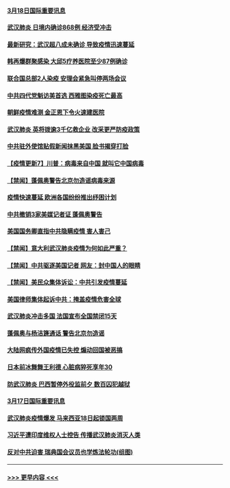 #### [3月18日国际重要讯息](../pages/prog202/a102802220.md?t=03181731) 
#### [武汉肺炎 日境内确诊868例 经济受冲击](../pages/prog202/a102802165.md?t=03181731) 
#### [最新研究：武汉超八成未确诊 导致疫情迅速蔓延](../pages/prog202/a102802178.md?t=03181731) 
#### [韩再爆群聚感染 大邱5疗养医院至少87例确诊](../pages/prog202/a102802065.md?t=03181731) 
#### [联合国总部2人染疫 安理会紧急叫停两场会议](../pages/prog202/a102802101.md?t=03181731) 
#### [中共四代党魁访美首选 西雅图染疫死亡最高](../pages/prog202/a102802001.md?t=03181731) 
#### [朝鲜疫情难测 金正恩下令火速建医院](../pages/prog202/a102802030.md?t=03181731) 
#### [武汉肺炎 英将拨逾3千亿救企业 改采更严防疫政策](../pages/prog202/a102802014.md?t=03181731) 
#### [中共驻外使馆贴假新闻抹黑美国 脸书揭穿打脸](../pages/prog202/a102801817.md?t=03181731) 
#### [【疫情更新7】川普：病毒来自中国 就叫它中国病毒](../pages/prog202/a102801131.md?t=03181731) 
#### [【禁闻】蓬佩奥警告北京勿造谣病毒来源](../pages/prog202/a102801905.md?t=03181731) 
#### [疫情快速蔓延 欧洲各国纷纷推出纾困计划](../pages/prog202/a102801885.md?t=03181731) 
#### [中共撤销3家美媒记者证 蓬佩奥警告](../pages/prog202/a102801872.md?t=03181731) 
#### [美国国务卿直指中共隐瞒疫情 害人害己](../pages/prog202/a102801874.md?t=03181731) 
#### [【禁闻】意大利武汉肺炎疫情为何如此严重？](../pages/prog202/a102801822.md?t=03181731) 
#### [【禁闻】中共驱逐美国记者 网友：封中国人的眼睛](../pages/prog202/a102801807.md?t=03181731) 
#### [【禁闻】美民众集体诉讼：中共引发疫情蔓延](../pages/prog202/a102801799.md?t=03181731) 
#### [美国律师集体起诉中共：掩盖疫情危害全球](../pages/prog202/a102801671.md?t=03181731) 
#### [武汉肺炎冲击多国 法国宣布全国禁闭15天](../pages/prog202/a102801654.md?t=03181731) 
#### [蓬佩奥与杨洁篪通话 警告北京勿造谣](../pages/prog202/a102801646.md?t=03181731) 
#### [大陆网疯传外国疫情已失控 煽动回国被恶搞](../pages/prog202/a102801480.md?t=03181731) 
#### [日本前冰舞舞王利德 心脏病猝死享年30](../pages/prog202/a102801444.md?t=03181731) 
#### [防武汉肺炎 巴西暂停外役监前夕 数百囚犯越狱](../pages/prog202/a102801374.md?t=03181731) 
#### [3月17日国际重要讯息](../pages/prog202/a102801383.md?t=03181731) 
#### [武汉肺炎疫情爆发 马来西亚18日起锁国两周](../pages/prog202/a102801262.md?t=03181731) 
#### [习近平遭印度维权人士控告 传播武汉肺炎消灭人类](../pages/prog202/a102801343.md?t=03181731) 
#### [反对中共迫害 瑞典国会议员也学炼法轮功(组图)](../pages/prog202/a102801315.md?t=03181731) 

----
#### [ >>> 更早内容 <<< ](../indexes/prog202-earlier.md)
